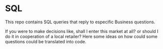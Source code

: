 # SQL
This repo contains SQL queries that reply to especific Business questions.

If you were to make decisions like, shall I enter this market at all? or should I do it in cooperation of a local retailer?
Here some ideas on how could some questions could be translated into code.
